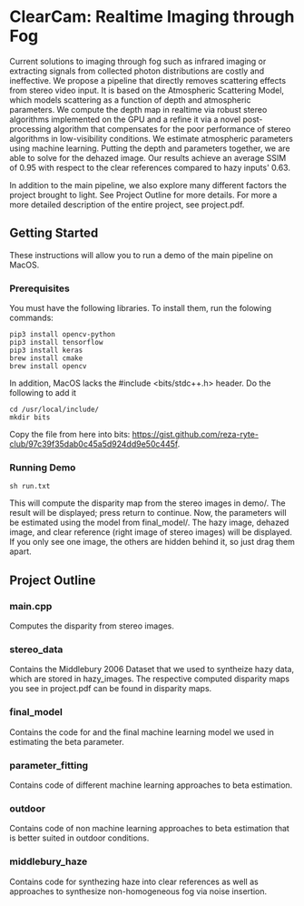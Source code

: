 # ClearCam: Realtime Imaging through Fog

Current solutions to imaging through fog such as infrared imaging or extracting signals from collected photon distributions are costly and ineffective. We propose a pipeline that directly removes scattering effects from stereo video input. It is based on the Atmospheric Scattering Model, which models scattering as a function of depth and atmospheric parameters. We compute the depth map in realtime via robust stereo algorithms implemented on the GPU and a refine it via a novel post-processing algorithm that compensates for the poor performance of stereo algorithms in low-visibility conditions. We estimate atmospheric parameters using machine learning. Putting the depth and parameters together, we are able to solve for the dehazed image. Our results achieve an average SSIM of 0.95 with respect to the clear references compared to hazy inputs' 0.63.

In addition to the main pipeline, we also explore many different factors the project brought to light. See Project Outline for more details. For more a more detailed description of the entire project, see project.pdf.

## Getting Started

These instructions will allow you to run a demo of the main pipeline on MacOS.

### Prerequisites

You must have the following libraries. To install them, run the folowing commands:

```
pip3 install opencv-python
pip3 install tensorflow
pip3 install keras
brew install cmake
brew install opencv
```

In addition, MacOS lacks the #include <bits/stdc++.h> header. Do the following to add it

```
cd /usr/local/include/
mkdir bits
```

Copy the file from here into bits: https://gist.github.com/reza-ryte-club/97c39f35dab0c45a5d924dd9e50c445f.

### Running Demo
```
sh run.txt
```

This will compute the disparity map from the stereo images in demo/. The result will be displayed; press return to continue. Now, the parameters will be estimated using the model from final_model/. The hazy image, dehazed image, and clear reference (right image of stereo images) will be displayed. If you only see one image, the others are hidden behind it, so just drag them apart. 

## Project Outline

### main.cpp
Computes the disparity from stereo images.

### stereo_data
Contains the Middlebury 2006 Dataset that we used to syntheize hazy data, which are stored in hazy_images. The respective computed disparity maps you see in project.pdf can be found in disparity maps.

### final_model
Contains the code for and the final machine learning model we used in estimating the beta parameter.

### parameter_fitting
Contains code of different machine learning approaches to beta estimation. 

### outdoor
Contains code of non machine learning approaches to beta estimation that is better suited in outdoor conditions.

### middlebury_haze
Contains code for synthezing haze into clear references as well as approaches to synthesize non-homogeneous fog via noise insertion.

